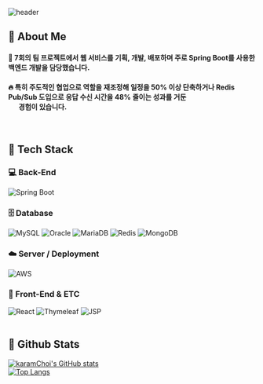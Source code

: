 <div>
  
  <!--Header-->
![header](https://capsule-render.vercel.app/api?type=waving&color=gradient&height=300&section=header&text=Welcome%20to%20RiverChoi%20Github%20%F0%9F%A4%97&fontSize=50)
  
</div>

<div>
  <!--Body-->
  
  ## 👀 About Me
  #### :raising_hand: 7회의 팀 프로젝트에서 웹 서비스를 기획, 개발, 배포하며 주로 Spring Boot를 사용한 백엔드 개발을 담당했습니다.<br/>
  #### :fire: 특히 주도적인 협업으로 역할을 재조정해 일정을 50% 이상 단축하거나 Redis Pub/Sub 도입으로 응답 수신 시간을 48% 줄이는 성과를 거둔<br/>&emsp;&ensp;경험이 있습니다.<br/>
  <br/>
  
  ## 🧱 Tech Stack
  ### 💻 Back-End  
  ![Spring Boot](https://img.shields.io/badge/Spring%20Boot-6DB33F?style=flat-square&logo=Spring%20Boot&logoColor=white)
  ### 🗄️ Database  
  ![MySQL](https://img.shields.io/badge/MySQL-4479A1?style=flat-square&logo=MySQL&logoColor=white)
  ![Oracle](https://img.shields.io/badge/Oracle-F80000?style=flat-square&logo=Oracle&logoColor=white)
  ![MariaDB](https://img.shields.io/badge/MariaDB-003545?style=flat-square&logo=MariaDB&logoColor=white)
  ![Redis](https://img.shields.io/badge/Redis-DC382D?style=flat-square&logo=Redis&logoColor=white)
  ![MongoDB](https://img.shields.io/badge/MongoDB-47A248?style=flat-square&logo=MongoDB&logoColor=white)
  ### ☁️ Server / Deployment  
  ![AWS](https://img.shields.io/badge/AWS-232F3E?style=flat-square&logo=Amazon%20AWS&logoColor=white)
  ### 🎨 Front-End & ETC  
  ![React](https://img.shields.io/badge/React-61DAFB?style=flat-square&logo=React&logoColor=white)
  ![Thymeleaf](https://img.shields.io/badge/Thymeleaf-005F0F?style=flat-square&logo=Thymeleaf&logoColor=white)
  ![JSP](https://img.shields.io/badge/JSP-007396?style=flat-square&logo=Java&logoColor=white)
  <br/>
  <br/>
  
  ## 🤔 Github Stats
  [![karamChoi's GitHub stats](https://github-readme-stats.vercel.app/api/?username=karamChoi2523)](https://github.com/anuraghazra/github-readme-stats)
  <br/>
  [![Top Langs](https://github-readme-stats.vercel.app/api/top-langs/?username=karamChoi2523&layout=compact&theme=default)](https://github.com/anuraghazra/github-readme-stats)
</div>

<!--
**karamChoi2523/karamChoi2523** is a ✨ _special_ ✨ repository because its `README.md` (this file) appears on your GitHub profile.

Here are some ideas to get you started:

- 🔭 I’m currently working on ...
- 🌱 I’m currently learning ...
- 👯 I’m looking to collaborate on ...
- 🤔 I’m looking for help with ...
- 💬 Ask me about ...
- 📫 How to reach me: ...
- 😄 Pronouns: ...
- ⚡ Fun fact: ...
-->
